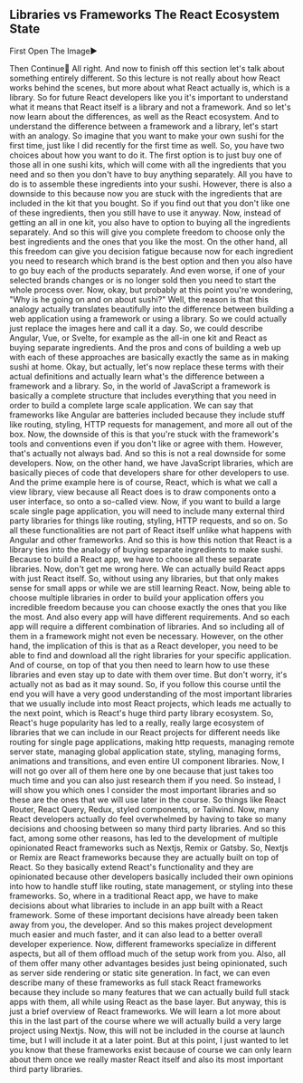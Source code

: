## Libraries vs Frameworks The React Ecosystem State

First Open The Image▶️

Then Continue🔽
All right. And now to finish off this section let's talk about something entirely different. So this lecture is not really about how React works behind the scenes, but more about what React actually is, which is a library. So for future React developers like you it's important to understand what it means that React itself is a library and not a framework. And so let's now learn about the differences, as well as the React ecosystem. And to understand the difference between a framework and a library, let's start with an analogy. So imagine that you want to make your own sushi for the first time, just like I did recently for the first time as well. So, you have two choices about how you want to do it. The first option is to just buy one of those all in one sushi kits, which will come with all the ingredients that you need and so then you don't have to buy anything separately. All you have to do is to assemble these ingredients into your sushi. However, there is also a downside to this because now you are stuck with the ingredients that are included in the kit that you bought. So if you find out that you don't like one of these ingredients, then you still have to use it anyway. Now, instead of getting an all in one kit, you also have to option to buying all the ingredients separately. And so this will give you complete freedom to choose only the best ingredients and the ones that you like the most. On the other hand, all this freedom can give you decision fatigue because now for each ingredient you need to research which brand is the best option and then you also have to go buy each of the products separately. And even worse, if one of your selected brands changes or is no longer sold then you need to start the whole process over. Now, okay, but probably at this point you're wondering, "Why is he going on and on about sushi?" Well, the reason is that this analogy actually translates beautifully into the difference between building a web application using a framework or using a library. So we could actually just replace the images here and call it a day. So, we could describe Angular, Vue, or Svelte, for example as the all-in one kit and React as buying separate ingredients. And the pros and cons of building a web up with each of these approaches are basically exactly the same as in making sushi at home. Okay, but actually, let's now replace these terms with their actual definitions and actually learn what's the difference between a framework and a library. So, in the world of JavaScript a framework is basically a complete structure that includes everything that you need in order to build a complete large scale application. We can say that frameworks like Angular are batteries included because they include stuff like routing, styling, HTTP requests for management, and more all out of the box. Now, the downside of this is that you're stuck with the framework's tools and conventions even if you don't like or agree with them. However, that's actually not always bad. And so this is not a real downside for some developers. Now, on the other hand, we have JavaScript libraries, which are basically pieces of code that developers share for other developers to use. And the prime example here is of course, React, which is what we call a view library, view because all React does is to draw components onto a user interface, so onto a so-called view. Now, if you want to build a large scale single page application, you will need to include many external third party libraries for things like routing, styling, HTTP requests, and so on. So all these functionalities are not part of React itself unlike what happens with Angular and other frameworks. And so this is how this notion that React is a library ties into the analogy of buying separate ingredients to make sushi. Because to build a React app, we have to choose all these separate libraries. Now, don't get me wrong here. We can actually build React apps with just React itself. So, without using any libraries, but that only makes sense for small apps or while we are still learning React. Now, being able to choose multiple libraries in order to build your application offers you incredible freedom because you can choose exactly the ones that you like the most. And also every app will have different requirements. And so each app will require a different combination of libraries. And so including all of them in a framework might not even be necessary. However, on the other hand, the implication of this is that as a React developer, you need to be able to find and download all the right libraries for your specific application. And of course, on top of that you then need to learn how to use these libraries and even stay up to date with them over time. But don't worry, it's actually not as bad as it may sound. So, if you follow this course until the end you will have a very good understanding of the most important libraries that we usually include into most React projects, which leads me actually to the next point, which is React's huge third party library ecosystem. So, React's huge popularity has led to a really, really large ecosystem of libraries that we can include in our React projects for different needs like routing for single page applications, making http requests, managing remote server state, managing global application state, styling, managing forms, animations and transitions, and even entire UI component libraries. Now, I will not go over all of them here one by one because that just takes too much time and you can also just research them if you need. So instead, I will show you which ones I consider the most important libraries and so these are the ones that we will use later in the course. So things like React Router, React Query, Redux, styled components, or Tailwind. Now, many React developers actually do feel overwhelmed by having to take so many decisions and choosing between so many third party libraries. And so this fact, among some other reasons, has led to the development of multiple opinionated React frameworks such as Nextjs, Remix or Gatsby. So, Nextjs or Remix are React frameworks because they are actually built on top of React. So they basically extend React's functionality and they are opinionated because other developers basically included their own opinions into how to handle stuff like routing, state management, or styling into these frameworks. So, where in a traditional React app, we have to make decisions about what libraries to include in an app built with a React framework. Some of these important decisions have already been taken away from you, the developer. And so this makes project development much easier and much faster, and it can also lead to a better overall developer experience. Now, different frameworks specialize in different aspects, but all of them offload much of the setup work from you. Also, all of them offer many other advantages besides just being opinionated, such as server side rendering or static site generation. In fact, we can even describe many of these frameworks as full stack React frameworks because they include so many features that we can actually build full stack apps with them, all while using React as the base layer. But anyway, this is just a brief overview of React frameworks. We will learn a lot more about this in the last part of the course where we will actually build a very large project using Nextjs. Now, this will not be included in the course at launch time, but I will include it at a later point. But at this point, I just wanted to let you know that these frameworks exist because of course we can only learn about them once we really master React itself and also its most important third party libraries.
